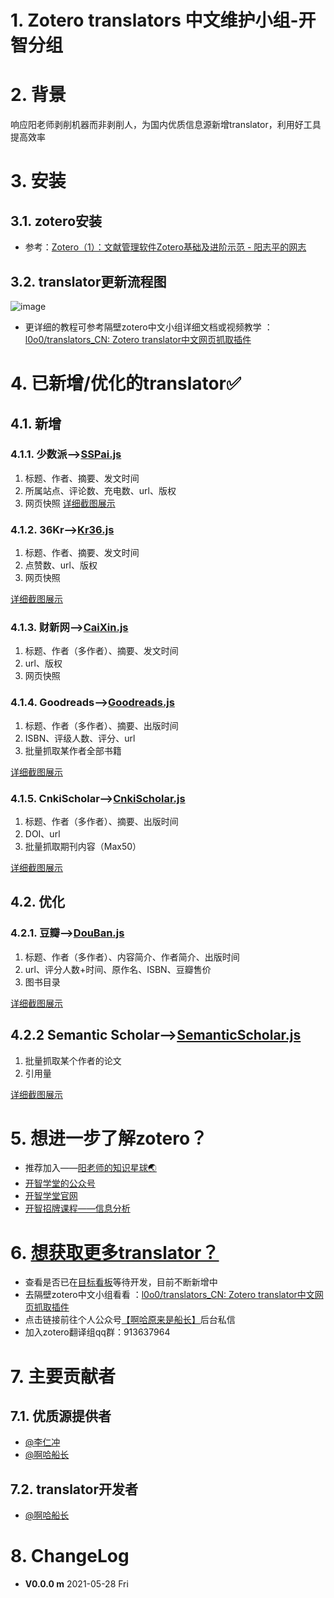 # 1. Zotero translators 中文维护小组-开智分组

# 2. 背景
响应阳老师剥削机器而非剥削人，为国内优质信息源新增translator，利用好工具提高效率

# 3. 安装
## 3.1. zotero安装
 * 参考：[Zotero（1）：文献管理软件Zotero基础及进阶示范 - 阳志平的网志](https://www.yangzhiping.com/tech/zotero1.html)

## 3.2. translator更新流程图
![image](http://picbed.tgz666.top/20210528155304.png?roundPic/radius/25%7CimageView2/2/w/900/h/1456/format/jpg)



 * 更详细的教程可参考隔壁zotero中文小组详细文档或视频教学 ：[l0o0/translators_CN: Zotero translator中文网页抓取插件](https://github.com/l0o0/translators_CN)


# 4. 已新增/优化的translator✅
## 4.1. 新增
### 4.1.1. 少数派-->[SSPai.js](https://github.com/Captain2021/myTranslator/blob/main/SSPai.js)
1. 标题、作者、摘要、发文时间
2. 所属站点、评论数、充电数、url、版权
3. 网页快照
[详细截图展示](https://github.com/Captain2021/MyTranslator/blob/main/ShowDetail.md#SSPai)

### 4.1.2. 36Kr-->[Kr36.js](https://github.com/Captain2021/myTranslator/blob/main/Kr36.js)
1. 标题、作者、摘要、发文时间
2. 点赞数、url、版权
3. 网页快照

[详细截图展示](https://github.com/Captain2021/MyTranslator/blob/main/ShowDetail.md#36Kr)

### 4.1.3. 财新网-->[CaiXin.js](https://github.com/Captain2021/myTranslator/blob/main/CaiXin.js)
1. 标题、作者（多作者）、摘要、发文时间
2. url、版权
3. 网页快照

### 4.1.4. Goodreads-->[Goodreads.js](https://github.com/Captain2021/myTranslator/blob/main/Goodreads.js)
1. 标题、作者（多作者）、摘要、出版时间
2. ISBN、评级人数、评分、url
3. 批量抓取某作者全部书籍


[详细截图展示](https://github.com/Captain2021/MyTranslator/blob/main/ShowDetail.md#CaiXin)


### 4.1.5. CnkiScholar-->[CnkiScholar.js](https://github.com/Captain2021/myTranslator/blob/main/CnkiScholar.js)
1. 标题、作者（多作者）、摘要、出版时间
2. DOI、url
3. 批量抓取期刊内容（Max50）

[详细截图展示](https://github.com/Captain2021/MyTranslator/blob/main/ShowDetail.md#CnkiScholar)

## 4.2. 优化
### 4.2.1. 豆瓣-->[DouBan.js](https://github.com/Captain2021/myTranslator/blob/main/Douban.js)
1. 标题、作者（多作者）、内容简介、作者简介、出版时间
2. url、评分人数+时间、原作名、ISBN、豆瓣售价
3. 图书目录

[详细截图展示](https://github.com/Captain2021/MyTranslator/blob/main/ShowDetail.md#DouBan)

## 4.2.2 Semantic Scholar-->[SemanticScholar.js](https://github.com/Captain2021/myTranslator/blob/main/SemanticScholar.js)
1. 批量抓取某个作者的论文
2. 引用量

[详细截图展示](https://github.com/Captain2021/MyTranslator/blob/main/ShowDetail.md#SemanticScholar)

# 5. 想进一步了解zotero？
* 推荐加入——[阳老师的知识星球🌏 ](https://t.zsxq.com/qJuFqN3)
* [开智学堂的公众号](https://mp.weixin.qq.com/mp/profile_ext?action=home&__biz=MzA4ODM4ODQ3MQ==#wechat_redirect)
* [开智学堂官网](https://m.openmindclub.com/mkt/course/IA009)
* [开智招牌课程——信息分析](https://m.openmindclub.com/mkt/course/IA009)

# 6. [想获取更多translator？](https://github.com/Captain2021/MyTranslator/blob/main/ShowDetail.md#wantMore)
* 查看是否已在[目标看板](https://trello.com/b/xYoOwhiP/translator)等待开发，目前不断新增中
* 去隔壁zotero中文小组看看 ：[l0o0/translators_CN: Zotero translator中文网页抓取插件](https://github.com/l0o0/translators_CN)
* 点击链接前往个人公众号[【啊哈原来是船长】](https://mp.weixin.qq.com/s/PgaQ4d-s26lDKxauYF1osw)后台私信
* 加入zotero翻译组qq群：913637964



# 7. 主要贡献者
## 7.1. 优质源提供者
* [@李仁冲](https://github.com/lirenchong)
* [@啊哈船长](https://github.com/Captain2021)
## 7.2. translator开发者
* [@啊哈船长](https://github.com/Captain2021)
















































# 8. ChangeLog
* **V0.0.0 m** 2021-05-28 Fri  
